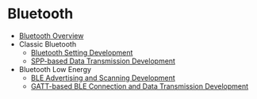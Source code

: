 # Bluetooth<!--bluetooth-->

- [Bluetooth Overview](bluetooth-overview.md)
- Classic Bluetooth
  - [Bluetooth Setting Development](br-development-guide.md)
  - [SPP-based Data Transmission Development](spp-development-guide.md)
- Bluetooth Low Energy
  - [BLE Advertising and Scanning Development](ble-development-guide.md)
  - [GATT-based BLE Connection and Data Transmission Development](gatt-development-guide.md)
